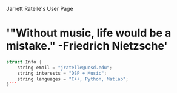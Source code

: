 Jarrett Ratelle's User Page

# '"Without music, life would be a mistake." -Friedrich Nietzsche'

```C++
struct Info {
    string email = "jratelle@ucsd.edu";
    string interests = "DSP + Music";
    string languages = "C++, Python, Matlab";
}```


